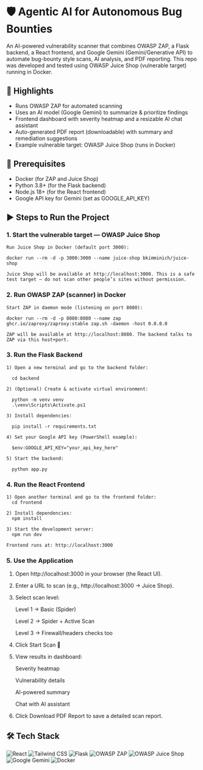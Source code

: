 # 🛡️ Agentic AI for Autonomous Bug Bounties

An AI-powered vulnerability scanner that combines OWASP ZAP, a Flask backend, a React frontend, and Google Gemini (Gemini/Generative API) to automate bug-bounty style scans, AI analysis, and PDF reporting. This repo was developed and tested using OWASP Juice Shop (vulnerable target) running in Docker.

## 🚀 Highlights

  * Runs OWASP ZAP for automated scanning 
  * Uses an AI model (Google Gemini) to summarize & prioritize findings
  * Frontend dashboard with severity heatmap and a resizable AI chat assistant
  * Auto-generated PDF report (downloadable) with summary and remediation suggestions
  * Example vulnerable target: OWASP Juice Shop (runs in Docker)

## 🔧 Prerequisites

  * Docker (for ZAP and Juice Shop)
  * Python 3.8+ (for the Flask backend)
  * Node.js 18+ (for the React frontend)
  * Google API key for Gemini (set as GOOGLE_API_KEY)

## ▶️ Steps to Run the Project

### 1. Start the vulnerable target — OWASP Juice Shop

    Run Juice Shop in Docker (default port 3000):
  
    docker run --rm -d -p 3000:3000 --name juice-shop bkimminich/juice-shop
  
    Juice Shop will be available at http://localhost:3000. This is a safe test target — do not scan other people’s sites without permission.

### 2. Run OWASP ZAP (scanner) in Docker

    Start ZAP in daemon mode (listening on port 8080):
  
    docker run --rm -d -p 8080:8080 --name zap ghcr.io/zaproxy/zaproxy:stable zap.sh -daemon -host 0.0.0.0
  
    ZAP will be available at http://localhost:8080. The backend talks to ZAP via this host+port.

### 3. Run the Flask Backend

    1) Open a new terminal and go to the backend folder:
  
      cd backend
  
    2) (Optional) Create & activate virtual environment:
  
      python -m venv venv
      .\venv\Scripts\Activate.ps1
  
    3) Install dependencies:
  
      pip install -r requirements.txt
  
    4) Set your Google API key (PowerShell example):
  
      $env:GOOGLE_API_KEY="your_api_key_here"
  
    5) Start the backend:
  
      python app.py

### 4. Run the React Frontend

    1) Open another terminal and go to the frontend folder:
      cd frontend
  
    2) Install dependencies:
      npm install
  
    3) Start the development server:
      npm run dev
  
    Frontend runs at: http://localhost:3000

### 5. Use the Application

   1) Open http://localhost:3000 in your browser (the React UI).
   
   2) Enter a URL to scan (e.g., http://localhost:3000 → Juice Shop).
   
   3) Select scan level:
   
       Level 1 → Basic (Spider)
       
       Level 2 → Spider + Active Scan
       
       Level 3 → Firewall/headers checks too
   
   4) Click Start Scan 🚀
   
   5) View results in dashboard:
   
       Severity heatmap
       
       Vulnerability details
       
       AI-powered summary
       
       Chat with AI assistant
   
   6) Click Download PDF Report to save a detailed scan report.

## 🛠️ Tech Stack

![React](https://img.shields.io/badge/React-20232A?logo=react&logoColor=61DAFB) 
![Tailwind CSS](https://img.shields.io/badge/Tailwind_CSS-38B2AC?logo=tailwind-css&logoColor=white) 
![Flask](https://img.shields.io/badge/Flask-000000?logo=flask&logoColor=white) 
![OWASP ZAP](https://img.shields.io/badge/OWASP_ZAP-FF7F2A?logo=owasp&logoColor=white) 
![OWASP Juice Shop](https://img.shields.io/badge/OWASP_Juice_Shop-FF5733?logo=owasp&logoColor=white) 
![Google Gemini](https://img.shields.io/badge/Google_Gemini-4285F4?logo=google&logoColor=white) 
![Docker](https://img.shields.io/badge/Docker-2496ED?logo=docker&logoColor=white)

     



